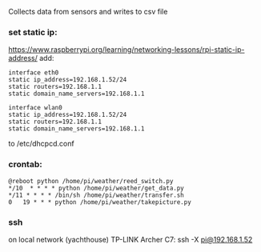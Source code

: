 Collects data from sensors and writes to csv file

### set static ip:
https://www.raspberrypi.org/learning/networking-lessons/rpi-static-ip-address/
add:
```
interface eth0
static ip_address=192.168.1.52/24
static routers=192.168.1.1
static domain_name_servers=192.168.1.1

interface wlan0
static ip_address=192.168.1.52/24
static routers=192.168.1.1
static domain_name_servers=192.168.1.1
```
to /etc/dhcpcd.conf

### crontab:

```
@reboot python /home/pi/weather/reed_switch.py
*/10  * * * * python /home/pi/weather/get_data.py
*/11 * * * * /bin/sh /home/pi/weather/transfer.sh
0   19 * * * python /home/pi/weather/takepicture.py
```
### ssh
on local network (yachthouse) TP-LINK Archer C7:
ssh -X pi@192.168.1.52
